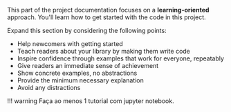 This part of the project documentation focuses on a **learning-oriented** approach.
You'll learn how to get started with the code in this project.

Expand this section by considering the following points:

- Help newcomers with getting started
- Teach readers about your library by making them write code
- Inspire confidence through examples that work for everyone, repeatably
- Give readers an immediate sense of achievement
- Show concrete examples, no abstractions
- Provide the minimum necessary explanation
- Avoid any distractions

!!! warning
Faça ao menos 1 tutorial com jupyter notebook.
